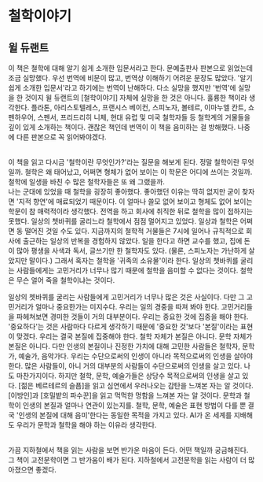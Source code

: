 # 철학이야기
## 윌 듀랜트

이 책은 철학에 대해 알기 쉽게 소개한 입문서라고 한다. 문예출판사 판본으로 읽었는데 조금 실망했다. 우선 번역에 비문이 많고, 번역상 이해하기 어려운 문장도 많았다. &#39;알기 쉽게 소개한 입문서&#39;라고 하기에는 번역이 난해하다. 다소 실망을 했지만 &#39;번역&#39;에 실망을 한 것이지 윌 듀랜트의 [철학이야기] 자체에 실망을 한 것은 아니다. 훌륭한 책이라 생각한다. 플라톤, 아리스토텔레스, 프랜시스 베이컨, 스피노자, 볼테르, 이마누엘 칸트, 쇼펜하우어, 스펜서, 프리드리히 니체, 현대 유럽 및 미국 철학자들 등 철학계의 거물들을 깊이 있게 소개하는 책이다. 괜찮은 책인데 번역이 이 책을 음미하는 걸 방해했다. 나중에 다른 판본으로 꼭 읽어봐야겠다.

<br>
 이 책을 읽고 다시금 &#39;철학이란 무엇인가?&#39;라는 질문을 해보게 된다. 정말 철학이란 무엇일까. 철학은 왜 태어났고, 어쩌면 형체가 없어 보이는 이 학문은 어디에 쓰이는 것일까. 철학에 일생을 바친 수 많은 철학자들은 또 왜 그랬을까.

<br>
 나는 군대에 있었을 때 철학을 굉장히 좋아했다. 좋아했던 이유는 딱히 없지만 굳이 찾자면 &#39;지적 향연&#39;에 매료되었기 때문이다. 이 얼마나 쓸모 없어 보이고 형체도 없어 보이는 학문이 참 매력적이라 생각했다. 전역을 하고 회사에 취직한 뒤로 철학을 많이 접하지는 못했다. 일상의 쳇바퀴를 굴리느라 철학에서 점점 멀어지고 있었다. 일상과 철학은 어쩌면 동 떨어진 것일 수도 있다. 지금까지의 철학적 거물들은 7시에 일어나 규칙적으로 회사에 출근하는 일상의 반복을 경험하지 않았다. 일을 한다고 하면 교수를 했고, 집에 돈이 많아 평생을 사색과 독서, 글쓰기만 한 철학자도 있다. (물론, 스피노자는 가난하게 살았지만 말이다.) 그래서 혹자는 철학을 &#39;귀족의 소유물&#39;이라 한다. 일상의 쳇바퀴를 굴리는 사람들에게는 고민거리가 너무나 많기 때문에 철학을 음미할 수 없다는 것이다. 철학은 무슨 얼어 죽을 철학이냐는 것이다.

 일상의 쳇바퀴를 굴리는 사람들에게 고민거리가 너무나 많은 것은 사실이다.  다만 그 고민거리가 얼마나 중요한가는 미지수다. 우리는 일의 경중을 따져 봐야 한다. 고민거리들을 파헤쳐보면 경미한 것들이 거의 대부분이다. 우리는 중요한 것에 집중을 해야 한다. &#39;중요하다&#39;는 것은 사람마다 다르게 생각하기 때문에 &#39;중요한 것&#39;보다 &#39;본질&#39;이라는 표현이 맞겠다. 우리는 결국 본질에 집중해야 한다. 철학 자체가 본질은 아니다. 문학 자체가 본질은 아니다. 다만 인생의 본질이나 진정한 가치에 대해 고민한 사람들은 철학자, 문학가, 예술가, 음악가다. 우리는 수단으로써의 인생이 아니라 목적으로써의 인생을 살아야 한다. 많은 사람들이, 아니 거의 대부분의 사람들이 수단으로써의 인생을 살고 있다. 나도 마찬가지이다. 하지만 철학, 문학, 예술가들은 상당수 목적으로써의 인생을 살고 있다. [젊은 베르테르의 슬픔]을 읽고 심연에서 우러나오는 감탄을 느껴본 자는 알 것이다. [이방인]과 [호밀밭의 파수꾼]을 읽고 먹먹한 멍함을 느껴본 자는 알 것이다. 문학과 철학이 인생의 본질과 얼마나 연관이 있는지를. 철학, 문학, 예술은 표현 방법이 다를 뿐 결국 &#39;인생의 본질에 대해 음미&#39;한다는 동일한 목적을 가지고 있다. AI가 온 세계를 지배해도 우리가 문학과 철학을 해야 하는 이유라 생각한다.

 <br>
 가끔 지하철에서 책을 읽는 사람을 보면 반가운 마음이 든다. 어떤 책일까 궁금해진다. 그 책이 고전문학이면 그 반가움이 배가 된다. 지하철에서 고전문학을 읽는 사람이 더 많아졌으면 좋겠다.
